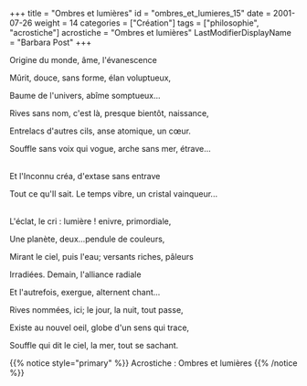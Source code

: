 +++
title = "Ombres et lumières"
id = "ombres_et_lumieres_15"
date = 2001-07-26
weight = 14
categories = ["Création"]
tags = ["philosophie", "acrostiche"]
acrostiche = "Ombres et lumières"
LastModifierDisplayName = "Barbara Post"
+++

Origine du monde, âme, l'évanescence

Mûrit, douce, sans forme, élan voluptueux,

Baume de l'univers, abîme somptueux...

Rives sans nom, c'est là, presque bientôt, naissance,

Entrelacs d'autres cils, anse atomique, un cœur.

Souffle sans voix qui vogue, arche sans mer, étrave...

 \
Et l'Inconnu créa, d'extase sans entrave

Tout ce qu'Il sait. Le temps vibre, un cristal vainqueur...

 \
L'éclat, le cri : lumière ! enivre, primordiale,

Une planète, deux...pendule de couleurs,

Mirant le ciel, puis l'eau; versants riches, pâleurs

Irradiées. Demain, l'alliance radiale

Et l'autrefois, exergue, alternent chant...

Rives nommées, ici; le jour, la nuit, tout passe,

Existe au nouvel oeil, globe d'un sens qui trace,

Souffle qui dit le ciel, la mer, tout se sachant.

{{% notice style="primary" %}}
Acrostiche : Ombres et lumières
{{% /notice %}}
